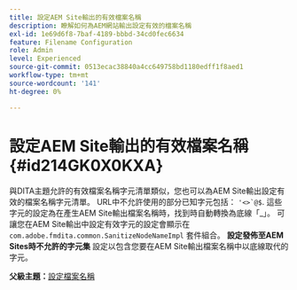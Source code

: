```yaml
---
title: 設定AEM Site輸出的有效檔案名稱
description: 瞭解如何為AEM網站輸出設定有效的檔案名稱
exl-id: 1e69d6f8-7baf-4189-bbbd-34cd0fec6634
feature: Filename Configuration
role: Admin
level: Experienced
source-git-commit: 0513ecac38840a4cc649758bd1180edff1f8aed1
workflow-type: tm+mt
source-wordcount: '141'
ht-degree: 0%

---
```


# 設定AEM Site輸出的有效檔案名稱 {#id214GK0X0KXA}

與DITA主題允許的有效檔案名稱字元清單類似，您也可以為AEM Site輸出設定有效的檔案名稱字元清單。 URL中不允許使用的部分已知字元包括： ```'<>`@$```. 這些字元的設定為在產生AEM Site輸出檔案名稱時，找到時自動轉換為底線「_」。 可讓您在AEM Site輸出中設定有效字元的設定會顯示在 `com.adobe.fmdita.common.SanitizeNodeNameImpl` 套件組合。 **設定發佈至AEM Sites時不允許的字元集** 設定以包含您要在AEM Site輸出檔案名稱中以底線取代的字元。

**父級主題：**[&#x200B;設定檔案名稱](conf-file-names.md)
